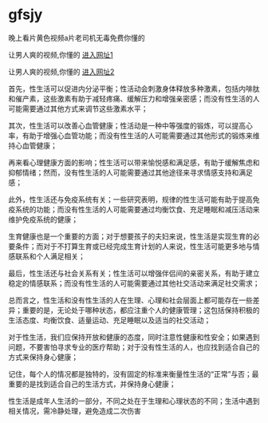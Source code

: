 # gfsjy
晚上看片黄色视频a片老司机无毒免费你懂的
                 
让男人爽的视频,你懂的  [进入网址1](https://jaakcc.com/?444)

让男人爽的视频,你懂的  [进入网址2](https://jaamcc.com/?444)
 
 首先，性生活可以促进内分泌平衡；性活动会刺激身体释放多种激素，包括内啡肽和催产素，这些激素有助于减轻疼痛、缓解压力和增强亲密感；而没有性生活的人可能需要通过其他方式来调节这些激素水平；

其次，性生活可以改善心血管健康；性活动是一种中等强度的锻炼，可以提高心率，有助于增强心血管功能；而没有性生活的人可能需要通过其他形式的锻炼来维持心血管健康；

再来看心理健康方面的影响；性生活可以带来愉悦感和满足感，有助于缓解焦虑和抑郁情绪；然而，没有性生活的人可能需要通过其他途径来寻求情感支持和满足感；

此外，性生活还与免疫系统有关；一些研究表明，规律的性生活可能有助于提高免疫系统的功能；而没有性生活的人可能需要通过均衡饮食、充足睡眠和减压活动来维护免疫系统的健康；


生育健康也是一个重要的方面；对于想要孩子的夫妇来说，性生活是实现生育的必要条件；而对于不打算生育或已经完成生育计划的人来说，性生活可能更多地与情感联系和个人满足相关；

最后，性生活还与社会关系有关；性生活可以增强伴侣间的亲密关系，有助于建立稳定的情感联系；而没有性生活的人可能需要通过其他社交活动来满足社交需求；

总而言之，性生活和没有性生活的人在生理、心理和社会层面上都可能存在一些差异；重要的是，无论处于哪种状态，都应注重个人的健康管理；这包括保持积极的生活态度、均衡饮食、适量运动、充足睡眠以及适当的社交活动；

对于性生活，我们应保持开放和健康的态度，同时注意性健康和性安全；如果遇到问题，不要害怕寻求专业的医疗帮助；对于没有性生活的人，也应找到适合自己的方式来保持身心健康；


记住，每个人的情况都是独特的，没有固定的标准来衡量性生活的“正常”与否；最重要的是找到适合自己的生活方式，并保持身心健康；

性生活是成年人生活的一部分，不同之处在于生理和心理状态的不同；生活中遇到相关情况，需冷静处理，避免造成二次伤害
